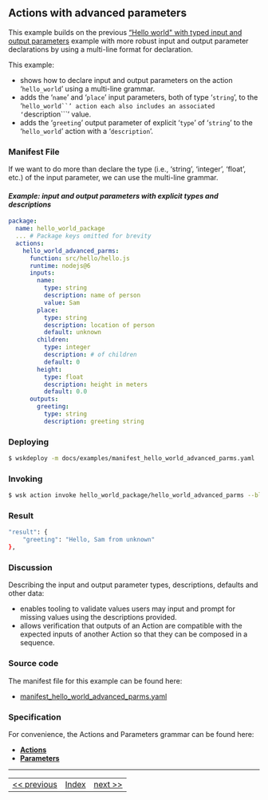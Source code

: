 ## Actions with advanced parameters

This example builds on the previous [“Hello world" with typed input and output parameters](wskdeploy_hello_world_typed_parms.md#actions) example with more robust input and output parameter declarations by using a multi-line format for declaration.

This example:
- shows how to declare input and output parameters on the action ‘```hello_world```’ using a multi-line grammar.
- adds the ‘```name```’ and ‘```place```’ input parameters, both of type ‘```string```’, to the ‘```hello_world``’ action each also includes an associated ‘```description```’ value.
- adds the ‘```greeting```’ output parameter of explicit ‘```type```’ of ‘```string```’ to the ‘```hello_world```’ action with a ‘```description```’.

### Manifest File

If we want to do more than declare the type (i.e., ‘string’, ‘integer’, ‘float’, etc.) of the input parameter, we can use the multi-line grammar.

#### _Example: input and output parameters with explicit types and descriptions_
```yaml
package:
  name: hello_world_package
  ... # Package keys omitted for brevity
  actions:
    hello_world_advanced_parms:
      function: src/hello/hello.js
      runtime: nodejs@6
      inputs:
        name:
          type: string
          description: name of person
          value: Sam
        place:
          type: string
          description: location of person
          default: unknown
        children:
          type: integer
          description: # of children
          default: 0
        height:
          type: float
          description: height in meters
          default: 0.0
      outputs:
        greeting:
          type: string
          description: greeting string
```

### Deploying
```sh
$ wskdeploy -m docs/examples/manifest_hello_world_advanced_parms.yaml
```

### Invoking
```sh
$ wsk action invoke hello_world_package/hello_world_advanced_parms --blocking
```

### Result
```sh
"result": {
    "greeting": "Hello, Sam from unknown"
},
```

### Discussion
Describing the input and output parameter types, descriptions, defaults and other data:
- enables tooling to validate values users may input and prompt for missing values using the descriptions provided.
- allows verification that outputs of an Action are compatible with the expected inputs of another Action so that they can be composed in a sequence.

### Source code
The manifest file for this example can be found here:
- [manifest_hello_world_advanced_parms.yaml](examples/manifest_hello_world_advanced_parms.yaml)

### Specification
For convenience, the Actions and Parameters grammar can be found here:
- **[Actions](https://github.com/apache/incubator-openwhisk-wskdeploy/blob/master/specification/html/spec_actions.md#actions)**
- **[Parameters](https://github.com/apache/incubator-openwhisk-wskdeploy/blob/master/specification/html/spec_parameters.md#parameters)**

---
<!--
 Bottom Navigation
-->
<html>
<div align="center">
<table align="center">
  <tr>
    <td><a href="wskdeploy_helloworld_basic_parms.md#actions-with-basic-parameters">&lt;&lt;&nbsp;previous</a></td>
    <td><a href="programming_guide.md#guided-examples">Index</a></td>
    <td><a href="">next&nbsp;&gt;&gt;</a></td>
  </tr>
</table>
</div>
</html>
